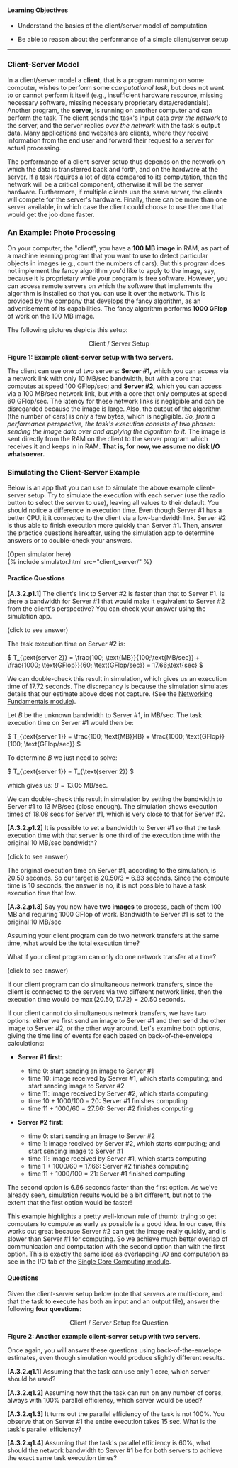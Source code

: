 
#### Learning Objectives

  - Understand the basics of the client/server model of computation

  - Be able to reason about the performance of a simple client/server setup

---

### Client-Server Model

In a client/server model a **client**, that is a program  running on some
computer, wishes to perform some *computational task*, but does not want
to or cannot perform it itself (e.g., insufficient hardware resource,
missing necessary software, missing necessary proprietary
data/credentials). Another program, the **server**, is running on another
computer and can perform the task.  The client sends the task's input data
*over the network* to the server, and  the server replies *over the network*
with the task's output data. 
 Many applications and websites are clients, where they receive
information from the end user and forward their request to a server for
actual processing.

The performance of a client-server setup thus depends on the network  on
which the data is transferred back and forth,  and on the hardware at the
server. If a task requires a lot of data compared to its  computation, then
the network will be a  critical  component, otherwise it will be the server
hardware. Furthermore, if multiple  clients use the same server,  the
clients will compete  for the server's hardware. 
Finally, there can be more than one server available, in which
case the client could choose to use the one that would get
 the job done faster.

### An Example: Photo Processing 

On your computer, the "client", you have a **100 MB image** in RAM, 
as part of a machine learning program that you want to use to
detect particular objects in images (e.g., count the numbers of cars). But
this program does not implement the fancy algorithm you'd like to apply to
the image, say, because it is proprietary while your program is free
software. However, you can access remote servers on which the software that
implements the algorithm is installed so that you can use it 
over the network. This is provided by the company that develops the fancy
algorithm, as an advertisement of its capabilities.   The fancy algorithm
performs **1000 GFlop** of work on the 100 MB image. 

The following pictures depicts this setup:
 
<p align="center">
<object class="figure" width="600" type="image/svg+xml" data="{{ site.baseurl }}/public/img/client_server/client_server.svg">Client / Server Setup</object>
</p>
<div class="caption">
<strong>Figure 1: Example client-server setup with two servers</strong>.
</div>
 
The client can use one of two servers: **Server #1,** which you can access via a network link
with only 10 MB/sec bandwidth, but with a core that computes at speed 100 GFlop/sec; 
and  **Server #2**, which you can access via a 100 MB/sec
network link, but with a core that only computes at speed 60 GFlop/sec. 
The latency for these network links is negligible and
can be disregarded because the image is large. Also, the output of the
algorithm (the number of cars) is only a few bytes, which is negligible.
*So, from a performance perspective, the task's execution consists of two
phases: sending the image data over and applying the algorithm to it.* The
image is sent directly from the RAM on the client to the server program
which receives it and keeps in in RAM. **That is, for now, we assume no disk I/O
whatsoever.**


### Simulating the Client-Server Example

Below is an app that you can use to simulate the
above example client-server setup. Try to simulate the execution with
each server (use the radio button to select the server to use), leaving
all values to their default.  You should notice a difference in
execution time. Even though Server #1 has a better CPU, it it connected
to the client via a low-bandwidth link. Server #2 is thus
able to finish execution more quickly than Server #1. Then,
answer the practice questions hereafter, using the simulation app 
to determine answers or to double-check your answers.


<div class="ui accordion fluid app-ins">
  <div class="title">
    <i class="dropdown icon"></i>
    (Open simulator here)
  </div>
  <div markdown="0" class="ui segment content sim-frame">
    {% include simulator.html src="client_server/" %}
  </div>
</div>


#### Practice Questions

**[A.3.2.p1.1]** The client's link to Server #2 is faster than that to Server #1. 
Is there a bandwidth for Server #1 that would make it equivalent to Server #2 from the client's perspective? 
You can check your answer using the simulation app.
 
 <div class="ui accordion fluid">
   <div class="title">
     <i class="dropdown icon"></i>
     (click to see answer)
   </div>
   <div markdown="1" class="ui segment content">


The task execution time on Server #2 is:

$
T_{\text{server 2}} = \frac{100\; \text{MB}}{100\;\text{MB/sec}} + \frac{1000\; \text{GFlop}}{60\; \text{GFlop/sec}} = 17.66\;\text{sec}
$ 

We can double-check this result in simulation, which gives us an execution time of
17.72 seconds.  The discrepancy is because the
simulation simulates details that our estimate above does not capture. 
(See the [Networking Fundamentals module]({{site.baseurl}}/pedagogic_modules/pdcc/distributed_computing/networking_fundamentals/)).


Let $B$ be the unknown bandwidth  to Server #1, in MB/sec. The task execution time on Server #1
would then be:
        
$
T_{\text{server 1}} = \frac{100\; \text{MB}}{B} + \frac{1000\; \text{GFlop}}{100\; \text{GFlop/sec}}
$

To determine $B$ we just need to solve: 

$
T_{\text{server 1}} = T_{\text{server 2}}
$

which gives us: $B = 13.05 \;\text{MB/sec}$.

We can double-check this result in simulation by setting the bandwidth to Server #1 to 13 MB/sec (close enough). 
The simulation shows execution times of 18.08 secs for Server #1, which is very close
to that for Server #2. 

   </div>
 </div>
 
<p></p>


**[A.3.2.p1.2]** It is possible to set a bandwidth to Server #1 so that the task execution time with that server
is one third of the execution time with the original 10 MB/sec bandwidth?
 
 <div class="ui accordion fluid">
   <div class="title">
     <i class="dropdown icon"></i>
     (click to see answer)
   </div>
   <div markdown="1" class="ui segment content">

The original execution time on Server #1, according to the simulation, is 20.50 seconds. So our target is 20.50/3 = 6.83 seconds. 
Since the compute time is 10 seconds, the answer is no, it is not possible to have a task execution time that low.

   </div>
 </div>
 
<p></p>


**[A.3.2.p1.3]** Say you now have **two images** to process, each of them 100 MB and requiring 1000 GFlop of work. Bandwidth
to Server #1 is set to the original 10 MB/sec
 
 Assuming your
client program can do two network transfers at the same time, what would be the total execution time?  

What if
your client program  can only do one network transfer at a time? 
 
 <div class="ui accordion fluid">
   <div class="title">
     <i class="dropdown icon"></i>
     (click to see answer)
   </div>
   <div markdown="1" class="ui segment content">

If our client program can do simultaneous network transfers, since the client is connected to the
servers via two different network links, then the execution time 
would be $\max(20.50, 17.72) = 20.50\;\text{seconds}$. 

If our client cannot do simultaneous network transfers, we have two options: either
we first send an image to Server #1 and then send the other image to Server #2, or the other
way around. Let's examine both options, giving the time line of events for each based on back-of-the-envelope calculations:

  - **Server #1 first**: 
    - time 0: start sending an image to Server #1
    - time 10: image received by Server #1, which starts computing; and start sending image to Server #2
    - time 11: image received by Server #2, which starts computing
    - time 10 + 1000/100 = 20: Server #1 finishes computing
    - time 11 + 1000/60 = 27.66: Server #2 finishes computing
        
  - **Server #2 first**:
    - time 0: start sending an image to Server #2
    - time 1: image received by Server #2, which starts computing; and start sending image to Server #1
    - time 11: image received by Server #1, which starts computing
    - time 1 + 1000/60 = 17.66: Server #2 finishes computing
    - time 11 + 1000/100 = 21: Server #1 finished computing
    
The second option is 6.66 seconds faster than the first option. As we've already seen, simulation
results would be a bit different, but not  to the extent that the first option would be faster!

This example highlights
a pretty well-known rule of thumb: trying to get computers to compute  as early as possible is a good idea.
In our case, this works out great because Server #2 can get the image really quickly, and is slower
than Server #1 for computing. So we achieve  much better overlap of communication and computation
with the second option than with the first option. This is exactly the same idea as
overlapping I/O and computation as see in the I/O tab of the [Single Core Computing module]({{site.baseurl}}/pedagogic_modules/pdcc/single_core_computing/).

        


   </div>
 </div>
 
<p></p>

#### Questions

Given the client-server setup below (note that servers are multi-core, and that the task to execute
has both an input and an output file), answer the following  **four questions**:

<p align="center">
<object class="figure" width="600" type="image/svg+xml" data="{{ site.baseurl }}/public/img/client_server/client_server_question.svg">Client / Server Setup for Question</object>
</p>
<div class="caption">
<strong>Figure 2: Another example client-server setup with two servers</strong>.
</div>

Once again, you will answer these questions using back-of-the-envelope estimates, even though simulation
would produce slightly different results. 

**[A.3.2.q1.1]** Assuming that the task can use only 1 core, which server should be used?  

**[A.3.2.q1.2]** Assuming now that the task can run on any number of cores, always with 100% parallel efficiency, which server would be used?

**[A.3.2.q1.3]** It turns out the parallel efficiency of the task is not 100%. You observe that on Server #1 the entire execution takes 15 sec. What is the task's parallel efficiency?

**[A.3.2.q1.4]** Assuming that the task's parallel efficiency is 60%, what should the network bandwidth to Server #1 be for both servers to achieve the exact same task  execution times?


